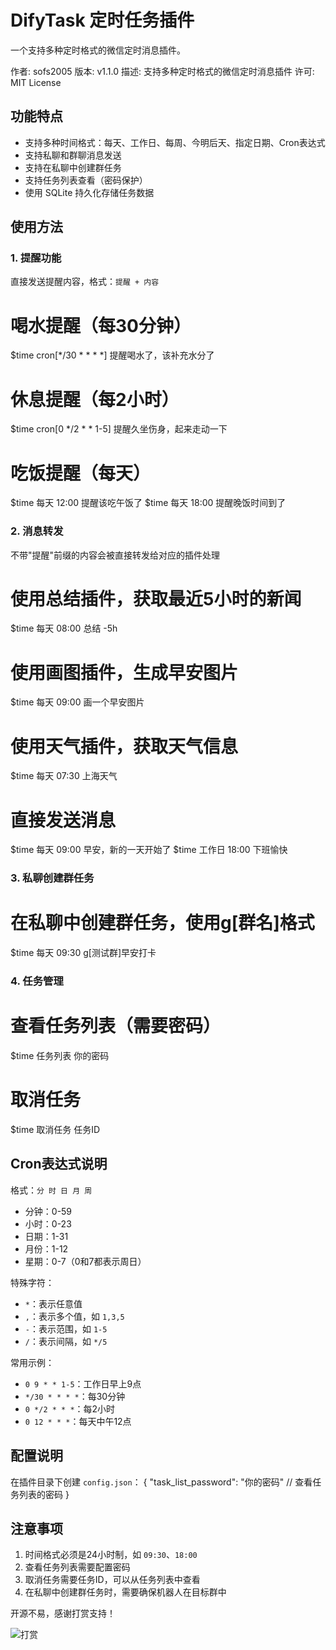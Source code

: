 # DifyTask 定时任务插件

一个支持多种定时格式的微信定时消息插件。

作者: sofs2005
版本: v1.1.0
描述: 支持多种定时格式的微信定时消息插件
许可: MIT License

## 功能特点
- 支持多种时间格式：每天、工作日、每周、今明后天、指定日期、Cron表达式
- 支持私聊和群聊消息发送
- 支持在私聊中创建群任务
- 支持任务列表查看（密码保护）
- 使用 SQLite 持久化存储任务数据

## 使用方法

### 1. 提醒功能
直接发送提醒内容，格式：`提醒 + 内容`

# 喝水提醒（每30分钟）
$time cron[*/30 * * * *] 提醒喝水了，该补充水分了

# 休息提醒（每2小时）
$time cron[0 */2 * * 1-5] 提醒久坐伤身，起来走动一下

# 吃饭提醒（每天）
$time 每天 12:00 提醒该吃午饭了
$time 每天 18:00 提醒晚饭时间到了

### 2. 消息转发
不带"提醒"前缀的内容会被直接转发给对应的插件处理

# 使用总结插件，获取最近5小时的新闻
$time 每天 08:00 总结 -5h

# 使用画图插件，生成早安图片
$time 每天 09:00 画一个早安图片

# 使用天气插件，获取天气信息
$time 每天 07:30 上海天气

# 直接发送消息
$time 每天 09:00 早安，新的一天开始了
$time 工作日 18:00 下班愉快

### 3. 私聊创建群任务
# 在私聊中创建群任务，使用g[群名]格式
$time 每天 09:30 g[测试群]早安打卡

### 4. 任务管理
# 查看任务列表（需要密码）
$time 任务列表 你的密码

# 取消任务
$time 取消任务 任务ID

## Cron表达式说明
格式：`分 时 日 月 周`
- 分钟：0-59
- 小时：0-23
- 日期：1-31
- 月份：1-12
- 星期：0-7（0和7都表示周日）

特殊字符：
- `*`：表示任意值
- `,`：表示多个值，如 `1,3,5`
- `-`：表示范围，如 `1-5`
- `/`：表示间隔，如 `*/5`

常用示例：
- `0 9 * * 1-5`：工作日早上9点
- `*/30 * * * *`：每30分钟
- `0 */2 * * *`：每2小时
- `0 12 * * *`：每天中午12点

## 配置说明
在插件目录下创建 `config.json`：
{
    "task_list_password": "你的密码"  // 查看任务列表的密码
}

## 注意事项
1. 时间格式必须是24小时制，如 `09:30`、`18:00`
2. 查看任务列表需要配置密码
3. 取消任务需要任务ID，可以从任务列表中查看
4. 在私聊中创建群任务时，需要确保机器人在目标群中

开源不易，感谢打赏支持！

![打赏](https://github.com/sofs2005/difytask/blob/main/img/wx.png?raw=true)
